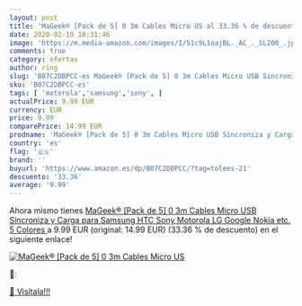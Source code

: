 ```yaml
---
layout: post
title: 'MaGeek® [Pack de 5] 0 3m Cables Micro US al 33.36 % de descuento'
date: 2020-02-19 10:31:46
image: 'https://m.media-amazon.com/images/I/51c9L1oajBL._AC_._SL200_.jpg'
comments: true
category: ofertas
author: ring
slug: 'B07C2DBPCC-es MaGeek® [Pack de 5] 0 3m Cables Micro USB Sincroniza y...'
sku: 'B07C2DBPCC-es'
tags: [ 'motorola','samsung','sony', ]
actualPrice: 9.99 EUR
currency: EUR
price: 9.99
comparePrice: 14.99 EUR
prodname: 'MaGeek® [Pack de 5] 0 3m Cables Micro USB Sincroniza y Carga para Samsung  HTC  Sony  Motorola  LG  Google  Nokia etc. 5 Colores '
country: 'es'
flag: '🇪🇸'
brand: ''
buyurl: 'https://www.amazon.es/dp/B07C2DBPCC/?tag=tolees-21'
descuento: '33.36'
average: '9.99'
---
```


Ahora mismo tienes [MaGeek® [Pack de 5] 0 3m Cables Micro USB Sincroniza y Carga para Samsung  HTC  Sony  Motorola  LG  Google  Nokia etc. 5 Colores ](https://www.amazon.es/dp/B07C2DBPCC/?tag=tolees-21) a 9.99 EUR (original: 14.99 EUR) (33.36 %  de descuento) en el siguiente enlace!

[![MaGeek® [Pack de 5] 0 3m Cables Micro US](https://m.media-amazon.com/images/I/51c9L1oajBL._AC_._SL200_.jpg)](https://www.amazon.es/dp/B07C2DBPCC/?tag=tolees-21)

🔎:


[🛒 Visítala!!!](https://www.amazon.es/dp/B07C2DBPCC/?tag=tolees-21)
